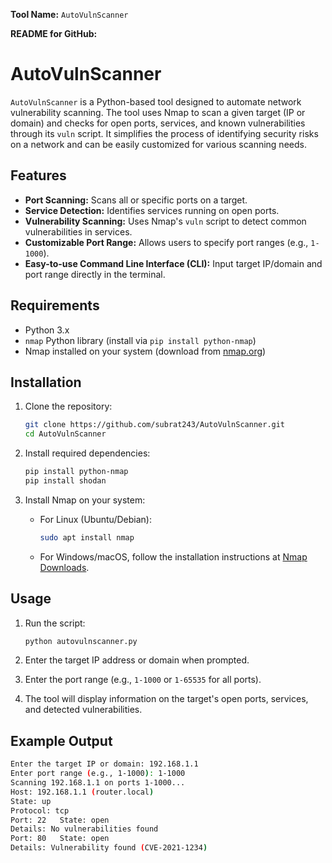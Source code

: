 **Tool Name:** `AutoVulnScanner`

**README for GitHub:**

# AutoVulnScanner

`AutoVulnScanner` is a Python-based tool designed to automate network vulnerability scanning. The tool uses Nmap to scan a given target (IP or domain) and checks for open ports, services, and known vulnerabilities through its `vuln` script. It simplifies the process of identifying security risks on a network and can be easily customized for various scanning needs.

## Features
- **Port Scanning:** Scans all or specific ports on a target.
- **Service Detection:** Identifies services running on open ports.
- **Vulnerability Scanning:** Uses Nmap's `vuln` script to detect common vulnerabilities in services.
- **Customizable Port Range:** Allows users to specify port ranges (e.g., `1-1000`).
- **Easy-to-use Command Line Interface (CLI):** Input target IP/domain and port range directly in the terminal.

## Requirements
- Python 3.x
- `nmap` Python library (install via `pip install python-nmap`)
- Nmap installed on your system (download from [nmap.org](https://nmap.org/))

## Installation
1. Clone the repository:
    ```bash
    git clone https://github.com/subrat243/AutoVulnScanner.git
    cd AutoVulnScanner
    ```

2. Install required dependencies:
    ```bash
    pip install python-nmap
    pip install shodan
    ```

3. Install Nmap on your system:
    - For Linux (Ubuntu/Debian):
      ```bash
      sudo apt install nmap
      ```

    - For Windows/macOS, follow the installation instructions at [Nmap Downloads](https://nmap.org/download.html).

## Usage
1. Run the script:
    ```bash
    python autovulnscanner.py
    ```

2. Enter the target IP address or domain when prompted.

3. Enter the port range (e.g., `1-1000` or `1-65535` for all ports).

4. The tool will display information on the target's open ports, services, and detected vulnerabilities.

## Example Output
```bash
Enter the target IP or domain: 192.168.1.1
Enter port range (e.g., 1-1000): 1-1000
Scanning 192.168.1.1 on ports 1-1000...
Host: 192.168.1.1 (router.local)
State: up
Protocol: tcp
Port: 22   State: open
Details: No vulnerabilities found
Port: 80   State: open
Details: Vulnerability found (CVE-2021-1234)
```